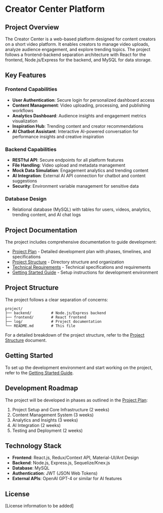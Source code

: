 # Creator Center Platform

## Project Overview

The Creator Center is a web-based platform designed for content creators on a short video platform. It enables creators to manage video uploads, analyze audience engagement, and explore trending topics. The project follows a frontend-backend separation architecture with React for the frontend, Node.js/Express for the backend, and MySQL for data storage.

## Key Features

### Frontend Capabilities
- **User Authentication**: Secure login for personalized dashboard access
- **Content Management**: Video uploading, processing, and publishing workflows
- **Analytics Dashboard**: Audience insights and engagement metrics visualization
- **Inspiration Hub**: Trending content and creator recommendations
- **AI Chatbot Assistant**: Interactive AI-powered conversation for performance insights and creative inspiration

### Backend Capabilities
- **RESTful API**: Secure endpoints for all platform features
- **File Handling**: Video upload and metadata management
- **Mock Data Simulation**: Engagement analytics and trending content
- **AI Integration**: External AI API connection for chatbot and content suggestions
- **Security**: Environment variable management for sensitive data

### Database Design
- Relational database (MySQL) with tables for users, videos, analytics, trending content, and AI chat logs

## Project Documentation

The project includes comprehensive documentation to guide development:

- [Project Plan](log/PROJECT_PLAN.md) - Detailed development plan with phases, timelines, and specifications
- [Project Structure](log/PROJECT_STRUCTURE.md) - Directory structure and organization
- [Technical Requirements](log/TECHNICAL_REQUIREMENTS.md) - Technical specifications and requirements
- [Getting Started Guide](log/GETTING_STARTED.md) - Setup instructions for development environment

## Project Structure

The project follows a clear separation of concerns:

```
project/
├── backend/         # Node.js/Express backend
├── frontend/        # React frontend
├── log/             # Project documentation
└── README.md        # This file
```

For a detailed breakdown of the project structure, refer to the [Project Structure](log/PROJECT_STRUCTURE.md) document.

## Getting Started

To set up the development environment and start working on the project, refer to the [Getting Started Guide](log/GETTING_STARTED.md).

## Development Roadmap

The project will be developed in phases as outlined in the [Project Plan](log/PROJECT_PLAN.md):

1. Project Setup and Core Infrastructure (2 weeks)
2. Content Management System (3 weeks)
3. Analytics and Insights (3 weeks)
4. AI Integration (2 weeks)
5. Testing and Deployment (2 weeks)

## Technology Stack

- **Frontend**: React.js, Redux/Context API, Material-UI/Ant Design
- **Backend**: Node.js, Express.js, Sequelize/Knex.js
- **Database**: MySQL
- **Authentication**: JWT (JSON Web Tokens)
- **External APIs**: OpenAI GPT-4 or similar for AI features

## License

[License information to be added]